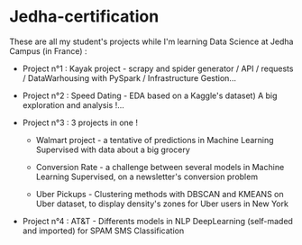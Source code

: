 ﻿# Jedha-certification

These are all my student's projects while I'm learning Data Science at Jedha Campus (in France) :

- Project n°1 : Kayak project - scrapy and spider generator / API / requests / DataWarhousing with PySpark / Infrastructure Gestion...

- Project n°2 : Speed Dating - EDA based on a Kaggle's dataset) A big exploration and analysis !...

- Project n°3 : 
3 projects in one !
    - Walmart project - a tentative of predictions in Machine Learning Supervised with data about a big grocery

    - Conversion Rate - a challenge between several models in Machine Learning Supervised, on a newsletter's conversion problem

    - Uber Pickups - Clustering methods with DBSCAN and KMEANS on Uber dataset, to display density's zones for Uber users in New York

- Project n°4 : AT&T - Differents models in NLP DeepLearning (self-maded and imported) for SPAM SMS Classification
    
